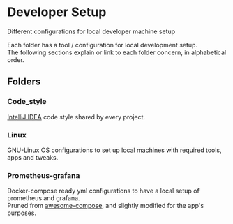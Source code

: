 # Developer Setup

Different configurations for local developer machine setup

Each folder has a tool / configuration for local development setup.<br>
The following sections explain or link to each folder concern, in alphabetical order.

## Folders

### Code_style

[IntelliJ IDEA](https://www.jetbrains.com/idea/) code style shared by every project.

### Linux

GNU-Linux OS configurations to set up local machines with required tools, apps and tweaks.

### Prometheus-grafana

Docker-compose ready yml configurations to have a local setup of prometheus and grafana.<br>
Pruned from [awesome-compose](https://github.com/docker/awesome-compose), and slightly modified for the app's purposes.


